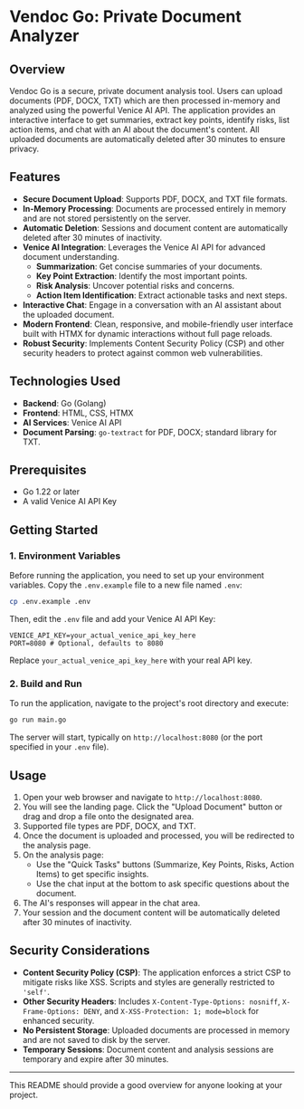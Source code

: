 # Vendoc Go: Private Document Analyzer

## Overview

Vendoc Go is a secure, private document analysis tool. Users can upload documents (PDF, DOCX, TXT) which are then processed in-memory and analyzed using the powerful Venice AI API. The application provides an interactive interface to get summaries, extract key points, identify risks, list action items, and chat with an AI about the document's content. All uploaded documents are automatically deleted after 30 minutes to ensure privacy.

## Features

*   **Secure Document Upload**: Supports PDF, DOCX, and TXT file formats.
*   **In-Memory Processing**: Documents are processed entirely in memory and are not stored persistently on the server.
*   **Automatic Deletion**: Sessions and document content are automatically deleted after 30 minutes of inactivity.
*   **Venice AI Integration**: Leverages the Venice AI API for advanced document understanding.
    *   **Summarization**: Get concise summaries of your documents.
    *   **Key Point Extraction**: Identify the most important points.
    *   **Risk Analysis**: Uncover potential risks and concerns.
    *   **Action Item Identification**: Extract actionable tasks and next steps.
*   **Interactive Chat**: Engage in a conversation with an AI assistant about the uploaded document.
*   **Modern Frontend**: Clean, responsive, and mobile-friendly user interface built with HTMX for dynamic interactions without full page reloads.
*   **Robust Security**: Implements Content Security Policy (CSP) and other security headers to protect against common web vulnerabilities.

## Technologies Used

*   **Backend**: Go (Golang)
*   **Frontend**: HTML, CSS, HTMX
*   **AI Services**: Venice AI API
*   **Document Parsing**: `go-textract` for PDF, DOCX; standard library for TXT.

## Prerequisites

*   Go 1.22 or later
*   A valid Venice AI API Key

## Getting Started

### 1. Environment Variables

Before running the application, you need to set up your environment variables. Copy the `.env.example` file to a new file named `.env`:

```bash
cp .env.example .env
```

Then, edit the `.env` file and add your Venice AI API Key:

```
VENICE_API_KEY=your_actual_venice_api_key_here
PORT=8080 # Optional, defaults to 8080
```

Replace `your_actual_venice_api_key_here` with your real API key.

### 2. Build and Run

To run the application, navigate to the project's root directory and execute:

```bash
go run main.go
```

The server will start, typically on `http://localhost:8080` (or the port specified in your `.env` file).

## Usage

1.  Open your web browser and navigate to `http://localhost:8080`.
2.  You will see the landing page. Click the "Upload Document" button or drag and drop a file onto the designated area.
3.  Supported file types are PDF, DOCX, and TXT.
4.  Once the document is uploaded and processed, you will be redirected to the analysis page.
5.  On the analysis page:
    *   Use the "Quick Tasks" buttons (Summarize, Key Points, Risks, Action Items) to get specific insights.
    *   Use the chat input at the bottom to ask specific questions about the document.
6.  The AI's responses will appear in the chat area.
7.  Your session and the document content will be automatically deleted after 30 minutes of inactivity.

## Security Considerations

*   **Content Security Policy (CSP)**: The application enforces a strict CSP to mitigate risks like XSS. Scripts and styles are generally restricted to `'self'`.
*   **Other Security Headers**: Includes `X-Content-Type-Options: nosniff`, `X-Frame-Options: DENY`, and `X-XSS-Protection: 1; mode=block` for enhanced security.
*   **No Persistent Storage**: Uploaded documents are processed in memory and are not saved to disk by the server.
*   **Temporary Sessions**: Document content and analysis sessions are temporary and expire after 30 minutes.

---

This README should provide a good overview for anyone looking at your project.
